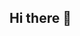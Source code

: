 ## Hi there 👋

<!--
**kirinryu-dev/kirinryu-dev** is a ✨ _special_ ✨ repository because its `README.md` (this file) appears on your GitHub profile.

Here are some ideas to get you started:

- 🔭 I’m currently working on my Portfolio ...
- 🌱 I’m currently learning Back-End with SAYNA 
- 👯 I’m looking to collaborate on Back-End project 
- 🤔 I’m looking for help with ( more tips and trick )
- 💬 Ask me about Collaboration 
- 📫 How to reach me: 
 Linkdn : https://www.linkedin.com/in/sam-tanguy-tchalim-93857927a/
 whatsapp : +22890553719
 Call : +22890553719
 
- 😄 Pronouns: He/Him
- ⚡ Fun fact: ...
-->
